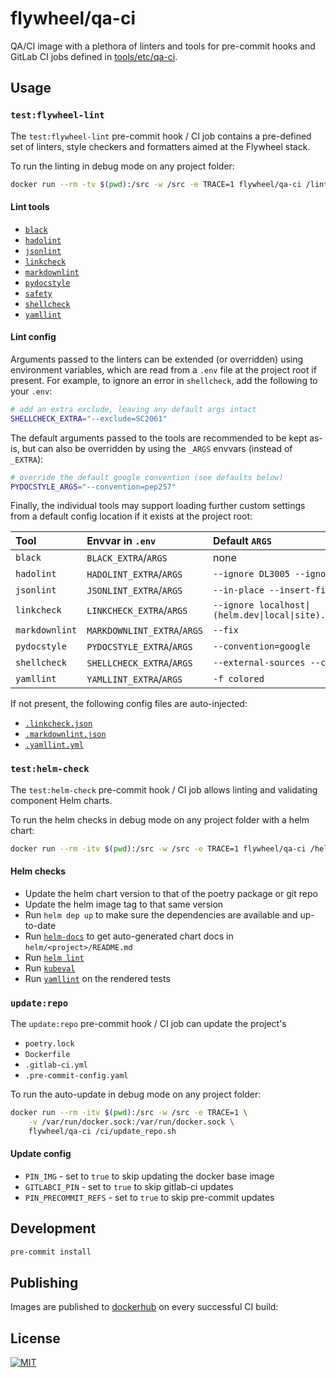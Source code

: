 # flywheel/qa-ci

QA/CI image with a plethora of linters and tools for pre-commit hooks and GitLab
CI jobs defined in [tools/etc/qa-ci](https://gitlab.com/flywheel-io/tools/etc/qa-ci).

## Usage

### `test:flywheel-lint`

The `test:flywheel-lint` pre-commit hook / CI job contains a pre-defined set of
linters, style checkers and formatters aimed at the Flywheel stack.

To run the linting in debug mode on any project folder:

```bash
docker run --rm -tv $(pwd):/src -w /src -e TRACE=1 flywheel/qa-ci /lint/run.sh
```

#### Lint tools

- [`black`](https://github.com/psf/black)
- [`hadolint`](https://github.com/hadolint/hadolint)
- [`jsonlint`](https://www.npmjs.com/package/jsonlint)
- [`linkcheck`](qa_ci/lint/linkcheck.sh)
- [`markdownlint`](https://github.com/DavidAnson/markdownlint)
- [`pydocstyle`](https://github.com/PyCQA/pydocstyle)
- [`safety`](https://github.com/pyupio/safety)
- [`shellcheck`](https://github.com/koalaman/shellcheck)
- [`yamllint`](https://github.com/adrienverge/yamllint)

#### Lint config

Arguments passed to the linters can be extended (or overridden) using environment
variables, which are read from a `.env` file at the project root if present. For
example, to ignore an error in `shellcheck`, add the following to your `.env`:

```bash
# add an extra exclude, leaving any default args intact
SHELLCHECK_EXTRA="--exclude=SC2061"
```

The default arguments passed to the tools are recommended to be kept as-is, but
can also be overridden by using the `_ARGS` envvars (instead of `_EXTRA`):

```bash
# override the default google convention (see defaults below)
PYDOCSTYLE_ARGS="--convention=pep257"
```

Finally, the individual tools may support loading further custom settings from a
default config location if it exists at the project root:

<!-- markdownlint-disable MD013 -->
| Tool           | Envvar in `.env`            | Default `ARGS`                                            | Config file |
| :------------- | :-------------------------- | :-------------------------------------------------------- | :---------- |
| `black`        | `BLACK_EXTRA`/`ARGS`        | none                                                      | [`pyproject.toml`](https://github.com/psf/black#configuration-format)|
| `hadolint`     | `HADOLINT_EXTRA`/`ARGS`     | `--ignore DL3005 --ignore DL3059`                         | [`.hadolint.yaml`](https://github.com/hadolint/hadolint#configure)|
| `jsonlint`     | `JSONLINT_EXTRA`/`ARGS`     | `--in-place --insert-final-newline`                       | none |
| `linkcheck`    | `LINKCHECK_EXTRA`/`ARGS`    | `--ignore localhost\|(helm.dev\|local\|site).flywheel.io` | [`.linkcheck.json`](https://github.com/tcort/markdown-link-check#config-file-format)|
| `markdownlint` | `MARKDOWNLINT_EXTRA`/`ARGS` | `--fix`                                                   | [`.markdownlint.json`](https://github.com/DavidAnson/markdownlint#optionsconfig)|
| `pydocstyle`   | `PYDOCSTYLE_EXTRA`/`ARGS`   | `--convention=google`                                     | [`.pydocstyle.ini`](http://www.pydocstyle.org/en/stable/snippets/config.html)|
| `shellcheck`   | `SHELLCHECK_EXTRA`/`ARGS`   | `--external-sources --color=always`                       | [`.shellcheckrc`](https://github.com/koalaman/shellcheck/blob/master/shellcheck.1.md#rc-files)|
| `yamllint`     | `YAMLLINT_EXTRA`/`ARGS`     | `-f colored`                                              | [`.yamllint.yml`](https://yamllint.readthedocs.io/en/stable/configuration.html#extending-the-default-configuration)|
<!-- markdownlint-enable -->

If not present, the following config files are auto-injected:

- [`.linkcheck.json`](qa_ci/lint/.linkcheck.json)
- [`.markdownlint.json`](qa_ci/lint/.markdownlint.json)
- [`.yamllint.yml`](qa_ci/lint/.yamllint.yml)

### `test:helm-check`

The `test:helm-check` pre-commit hook / CI job allows linting and validating
component Helm charts.

To run the helm checks in debug mode on any project folder with a helm chart:

```bash
docker run --rm -itv $(pwd):/src -w /src -e TRACE=1 flywheel/qa-ci /helm/run.sh
```

#### Helm checks

- Update the helm chart version to that of the poetry package or git repo
- Update the helm image tag to that same version
- Run `helm dep up` to make sure the dependencies are available and up-to-date
- Run [`helm-docs`](https://github.com/norwoodj/helm-docs) to get auto-generated
chart docs in `helm/<project>/README.md`
- Run [`helm lint`](https://helm.sh/docs/helm/helm_lint/)
- Run [`kubeval`](https://www.kubeval.com/)
- Run [`yamllint`](https://www.kubeval.com/) on the rendered tests

### `update:repo`

The `update:repo` pre-commit hook / CI job can update the project's

- `poetry.lock`
- `Dockerfile`
- `.gitlab-ci.yml`
- `.pre-commit-config.yaml`

To run the auto-update in debug mode on any project folder:

```bash
docker run --rm -itv $(pwd):/src -w /src -e TRACE=1 \
    -v /var/run/docker.sock:/var/run/docker.sock \
    flywheel/qa-ci /ci/update_repo.sh
```

#### Update config

<!-- TODO refactor/unify the scripts and the envvars  -->
- `PIN_IMG` - set to `true` to skip updating the docker base image
- `GITLABCI_PIN` - set to `true` to skip gitlab-ci updates
- `PIN_PRECOMMIT_REFS` - set to `true` to skip pre-commit updates

## Development

```bash
pre-commit install
```

## Publishing

Images are published to [dockerhub](https://hub.docker.com/repository/docker/flywheel/qa-ci/tags?page=1&ordering=last_updated)
on every successful CI build:

## License

[![MIT](https://img.shields.io/badge/license-MIT-green)](LICENSE)
